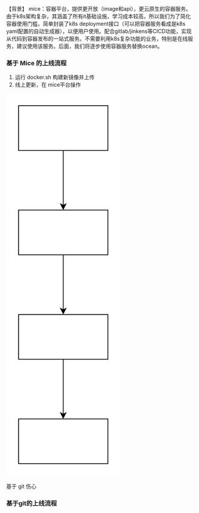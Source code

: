 【背景】
mice：容器平台，提供更开放（image和api），更云原生的容器服务。由于k8s架构复杂，其涵盖了所有it基础设施，学习成本较高，所以我们为了简化容器使用门槛，简单封装了k8s deployment接口（可以把容器服务看成是k8s yaml配置的自动生成器），以便用户使用。配合gitlab/jinkens等CICD功能，实现从代码到容器发布的一站式服务。不需要利用k8s复杂功能的业务，特别是在线服务，建议使用该服务。后面，我们将逐步使用容器服务替换ocean。

### 基于 Mice 的上线流程
1. 运行 docker.sh 构建新镜像并上传
2. 线上更新，在 mice平台操作

<img src="./assets/tu.svg">

基于 git 伤心

### 基于git的上线流程